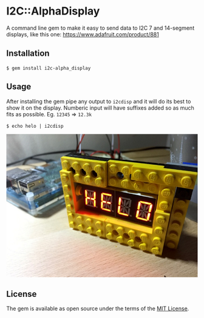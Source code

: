 # I2C::AlphaDisplay

A command line gem to make it easy to send data to I2C 7 and 14-segment displays, like this one: https://www.adafruit.com/product/881

## Installation

    $ gem install i2c-alpha_display

## Usage

After installing the gem pipe any output to `i2cdisp` and it will do its best to show it on the display. Numberic input will have suffixes added so as much fits as possible. Eg. `12345` => `12.3k`

    $ echo helo | i2cdisp

![14-segment display](./display.jpg)

## License

The gem is available as open source under the terms of the [MIT License](http://opensource.org/licenses/MIT).

